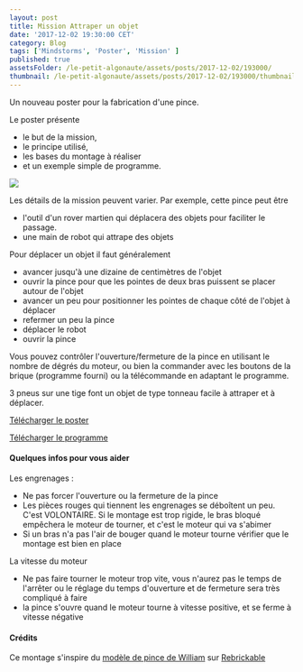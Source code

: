 ```yaml
---
layout: post
title: Mission Attraper un objet
date: '2017-12-02 19:30:00 CET'
category: Blog
tags: ['Mindstorms', 'Poster', 'Mission' ]
published: true
assetsFolder: /le-petit-algonaute/assets/posts/2017-12-02/193000/
thumbnail: /le-petit-algonaute/assets/posts/2017-12-02/193000/thumbnail-pince-150x150.png
---
```


Un nouveau poster pour la fabrication d'une pince.

Le poster présente
- le but de la mission,
- le principe utilisé,
- les bases du montage à réaliser
- et un exemple simple de programme.


<img src="{{page.assetsFolder}}/mission-pince.png" />

<!-- 1024 × 768 -->

<br>

Les détails de la mission peuvent varier. Par exemple, cette pince peut être
- l'outil d'un rover martien qui déplacera des objets pour faciliter le passage.
- une main de robot qui attrape des objets


Pour déplacer un objet il faut généralement
- avancer jusqu'à une dizaine de centimètres de l'objet
- ouvrir la pince pour que les pointes de deux bras puissent se placer autour de l'objet
- avancer un peu pour positionner les pointes de chaque côté de l'objet à déplacer
- refermer un peu la pince
- déplacer le robot
- ouvrir la pince

Vous pouvez contrôler l'ouverture/fermeture de la pince en utilisant le nombre de dégrés du moteur, ou bien la commander avec les boutons de la brique (programme fourni) ou la télécommande en adaptant le programme.

3 pneus sur une tige font un objet de type tonneau facile à attraper et à déplacer.



<a href="{{page.assetsFolder}}/mission-pince.pdf">Télécharger le poster</a>


<a href="{{page.assetsFolder}}/mission-pince.ev3">Télécharger le programme</a>


#### Quelques infos pour vous aider

Les engrenages :
- Ne pas forcer l'ouverture ou la fermeture de la pince
- Les pièces rouges qui tiennent les engrenages se déboîtent un peu. C'est VOLONTAIRE. Si le montage est trop rigide, le bras bloqué empêchera le moteur de tourner, et c'est le moteur qui va s'abimer
- Si un bras n'a pas l'air de bouger quand le moteur tourne vérifier que le montage est bien en place

La vitesse du moteur
- Ne pas faire tourner le moteur trop vite, vous n'aurez pas le temps de l'arrêter ou le réglage du temps d'ouverture et de fermeture sera très compliqué à faire
- la pince s'ouvre quand le moteur tourne à vitesse positive, et se ferme à vitesse négative





#### Crédits

Ce montage s'inspire du [modèle de pince de William](https://rebrickable.com/mocs/MOC-3533/DLuders/most-simple-ev3-robot-claw-by-william/#comments) sur [Rebrickable](https://rebrickable.com)

